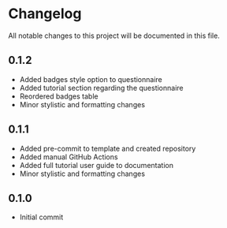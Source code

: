 # Changelog

All notable changes to this project will be documented in this file.

<!-- insertion marker -->

## 0.1.2

* Added badges style option to questionnaire
* Added tutorial section regarding the questionnaire
* Reordered badges table
* Minor stylistic and formatting changes

## 0.1.1

* Added pre-commit to template and created repository
* Added manual GitHub Actions
* Added full tutorial user guide to documentation
* Minor stylistic and formatting changes

## 0.1.0

* Initial commit
